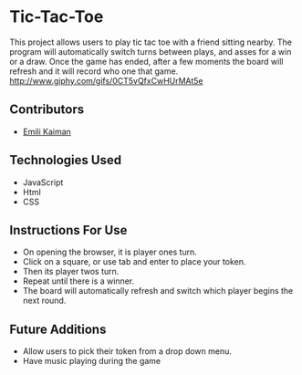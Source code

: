 # Tic-Tac-Toe

This project allows users to play tic tac toe with a friend sitting nearby. The program will automatically switch turns between plays, and asses for a win or a draw. Once the game has ended, after a few moments the board will refresh and it will record who one that game.
http://www.giphy.com/gifs/0CT5vQfxCwHUrMAt5e
## Contributors
- [Emili Kaiman](https://github.com/Ekaiman)

## Technologies Used
- JavaScript
- Html
- CSS

## Instructions For Use
- On opening the browser, it is player ones turn.
- Click on a square, or use tab and enter to place your token.
- Then its player twos turn.
- Repeat until there is a winner.
- The board will automatically refresh and switch which player begins the next round.

## Future Additions
- Allow users to pick their token from a drop down menu.
- Have music playing during the game
